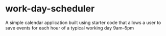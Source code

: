 # work-day-scheduler
A simple calendar application built using starter code that allows a user to save events for each hour of a typical working day 9am–5pm
